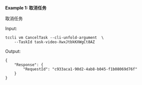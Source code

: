 **Example 1: 取消任务**

取消任务

Input: 

```
tccli vm CancelTask --cli-unfold-argument  \
    --TaskId task-video-XwxJtbkKXWgCt8AZ
```

Output: 
```
{
    "Response": {
        "RequestId": "c933aca1-90d2-4ab8-b045-f1b08069d76f"
    }
}
```

